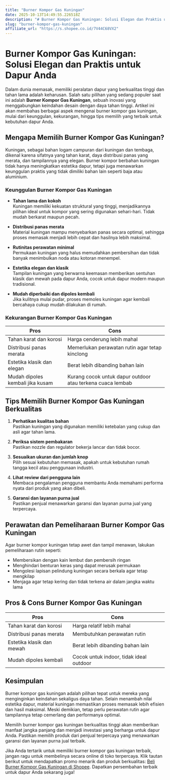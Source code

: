 ```yaml
---
title: "Burner Kompor Gas Kuningan"
date: 2025-10-13T14:49:55.226518Z
description: "# Burner Kompor Gas Kuningan: Solusi Elegan dan Praktis untuk Dapur Anda..."
slug: "burner-kompor-gas-kuningan"
affiliate_url: "https://s.shopee.co.id/7V44C68VX2"
---
```

# Burner Kompor Gas Kuningan: Solusi Elegan dan Praktis untuk Dapur Anda

Dalam dunia memasak, memiliki peralatan dapur yang berkualitas tinggi dan tahan lama adalah keharusan. Salah satu pilihan yang sedang populer saat ini adalah **Burner Kompor Gas Kuningan**, sebuah inovasi yang menggabungkan keindahan desain dengan daya tahan tinggi. Artikel ini akan membahas berbagai aspek mengenai burner kompor gas kuningan, mulai dari keunggulan, kekurangan, hingga tips memilih yang terbaik untuk kebutuhan dapur Anda.

## Mengapa Memilih Burner Kompor Gas Kuningan?

Kuningan, sebagai bahan logam campuran dari kuningan dan tembaga, dikenal karena sifatnya yang tahan karat, daya distribusi panas yang merata, dan tampilannya yang elegan. Burner kompor berbahan kuningan tidak hanya meningkatkan estetika dapur, tetapi juga menawarkan keunggulan praktis yang tidak dimiliki bahan lain seperti baja atau aluminium.

### Keunggulan Burner Kompor Gas Kuningan

- **Tahan lama dan kokoh**  
  Kuningan memiliki kekuatan struktural yang tinggi, menjadikannya pilihan ideal untuk kompor yang sering digunakan sehari-hari. Tidak mudah berkarat maupun pecah.

- **Distribusi panas merata**  
  Material kuningan mampu menyebarkan panas secara optimal, sehingga proses memasak menjadi lebih cepat dan hasilnya lebih maksimal.

- **Rutinitas perawatan minimal**  
  Permukaan kuningan yang halus memudahkan pembersihan dan tidak banyak menimbulkan noda atau kotoran menempel.

- **Estetika elegan dan klasik**  
  Tampilan kuningan yang berwarna keemasan memberikan sentuhan klasik dan mewah pada dapur Anda, cocok untuk dapur modern maupun tradisional.

- **Mudah diperbaiki dan dipoles kembali**  
  Jika kulitnya mulai pudar, proses memoles kuningan agar kembali bercahaya cukup mudah dilakukan di rumah.

### Kekurangan Burner Kompor Gas Kuningan

| Pros                               | Cons                                    |
|-------------------------------------|----------------------------------------|
| Tahan karat dan korosi            | Harga cenderung lebih mahal         |
| Distribusi panas merata            | Memerlukan perawatan rutin agar tetap kinclong |
| Estetika klasik dan elegan        | Berat lebih dibanding bahan lain   |
| Mudah dipoles kembali jika kusam  | Kurang cocok untuk dapur outdoor atau terkena cuaca lembab |

## Tips Memilih Burner Kompor Gas Kuningan Berkualitas

1. **Perhatikan kualitas bahan**  
   Pastikan kuningan yang digunakan memiliki ketebalan yang cukup dan asli agar tahan lama.

2. **Periksa sistem pembakaran**  
   Pastikan nozzle dan regulator bekerja lancar dan tidak bocor.

3. **Sesuaikan ukuran dan jumlah knop**  
   Pilih sesuai kebutuhan memasak, apakah untuk kebutuhan rumah tangga kecil atau penggunaan industri.

4. **Lihat review dari pengguna lain**  
   Membaca pengalaman pengguna membantu Anda memahami performa nyata dari produk yang akan dibeli.

5. **Garansi dan layanan purna jual**  
   Pastikan penjual menawarkan garansi dan layanan purna jual yang terpercaya.

## Perawatan dan Pemeliharaan Burner Kompor Gas Kuningan

Agar burner kompor kuningan tetap awet dan tampil menawan, lakukan pemeliharaan rutin seperti:

- Membersikan dengan kain lembut dan pembersih ringan
- Menghindari benturan keras yang dapat merusak permukaan
- Mengolesi lapisan pelindung kuningan secara berkala agar tetap mengkilap
- Menjaga agar tetap kering dan tidak terkena air dalam jangka waktu lama

## Pros & Cons Burner Kompor Gas Kuningan

| **Pros**                                              | **Cons**                                              |
|--------------------------------------------------------|---------------------------------------------------------|
| Tahan karat dan korosi                              | Harga relatif lebih mahal                            |
| Distribusi panas merata                              | Membutuhkan perawatan rutin                        |
| Estetika klasik dan mewah                            | Berat lebih dibanding bahan lain                     |
| Mudah dipoles kembali                                | Cocok untuk indoor, tidak ideal outdoor           |

## Kesimpulan

Burner kompor gas kuningan adalah pilihan tepat untuk mereka yang menginginkan keindahan sekaligus daya tahan. Selain menambah nilai estetika dapur, material kuningan memastikan proses memasak lebih efisien dan hasil maksimal. Meski demikian, tetap perlu perawatan rutin agar tampilannya tetap cemerlang dan performanya optimal.

Memilih burner kompor gas kuningan berkualitas tinggi akan memberikan manfaat jangka panjang dan menjadi investasi yang berharga untuk dapur Anda. Pastikan memilih produk dari penjual terpercaya yang menawarkan garansi dan layanan purna jual terbaik.

Jika Anda tertarik untuk memiliki burner kompor gas kuningan terbaik, jangan ragu untuk membelinya secara online di toko terpercaya. Klik tautan berikut untuk mendapatkan promo menarik dan produk berkualitas: [Beli Burner Kompor Gas Kuningan di Shopee](https://s.shopee.co.id/7V44C68VX2). Dapatkan persembahan terbaik untuk dapur Anda sekarang juga!